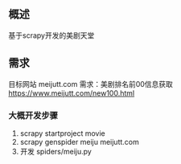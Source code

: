 ## 概述
基于scrapy开发的美剧天堂
## 需求
目标网站 meijutt.com
需求：美剧排名前00信息获取 https://www.meijutt.com/new100.html
### 大概开发步骤
1. scrapy startproject movie
2. scrapy genspider meiju meijutt.com
3. 开发 spiders/meiju.py